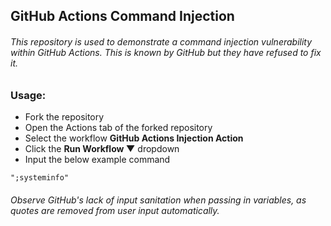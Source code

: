 ## GitHub Actions Command Injection

###### <i>This repository is used to demonstrate a command injection vulnerability within GitHub Actions. This is known by GitHub but they have refused to fix it.</i>

### Usage:
- Fork the repository
- Open the Actions tab of the forked repository
- Select the workflow <b>GitHub Actions Injection Action</b>
- Click the <b>Run Workflow &#9660;</b> dropdown
- Input the below example command

```ps
";systeminfo"
```

###### Observe GitHub's lack of input sanitation when passing in variables, as quotes are removed from user input automatically.